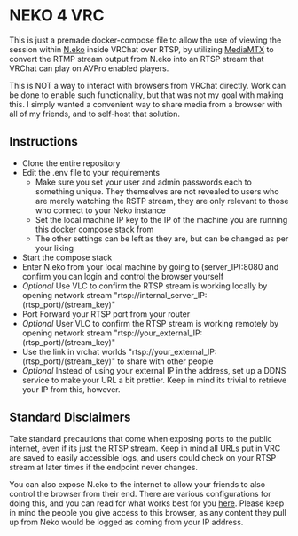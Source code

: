 # NEKO 4 VRC
This is just a premade docker-compose file to allow the use of viewing the session within [N.eko](https://github.com/m1k1o/neko) inside VRChat over RTSP, by utilizing [MediaMTX](https://github.com/bluenviron/mediamtx) to convert the RTMP stream output from N.eko into an RTSP stream that VRChat can play on AVPro enabled players.

This is NOT a way to interact with browsers from VRChat directly. Work can be done to enable such functionality, but that was not my goal with making this. I simply wanted a convenient way to share media from a browser with all of my friends, and to self-host that solution.

## Instructions

- Clone the entire repository
- Edit the .env file to your requirements
	- Make sure you set your user and admin passwords each to something unique. They themselves are not revealed to users who are merely watching the RSTP stream, they are only relevant to those who connect to your Neko instance
	- Set the local machine IP key to the IP of the machine you are running this docker compose stack from
	- The other settings can be left as they are, but can be changed as per your liking
- Start the compose stack
- Enter N.eko from your local machine by going to (server_IP):8080 and confirm you can login and control the browser yourself
- *Optional* Use VLC to confirm the RTSP stream is working locally by opening network stream "rtsp://internal_server_IP:(rtsp_port)/(stream_key)"
- Port Forward your RTSP port from your router
- *Optional* User VLC to confirm the RTSP stream is working remotely by opening network stream "rtsp://your_external_IP:(rtsp_port)/(stream_key)"
- Use the link in vrchat worlds "rtsp://your_external_IP:(rtsp_port)/(stream_key)" to share with other people 
- *Optional* Instead of using your external IP in the address, set up a DDNS service to make your URL a bit prettier. Keep in mind its trivial to retrieve your IP from this, however.

## Standard Disclaimers
Take standard precautions that come when exposing ports to the public internet, even if its just the RTSP stream. Keep in mind all URLs put in VRC are saved to easily accessible logs, and users could check on your RTSP stream at later times if the endpoint never changes.

You can also expose N.eko to the internet to allow your friends to also control the browser from their end. There are various configurations for doing this, and you can read for what works best for you [here](https://neko.m1k1o.net/#/getting-started/configuration). Please keep in mind the people you give access to this browser, as any content they pull up from Neko would be logged as coming from your IP address.
